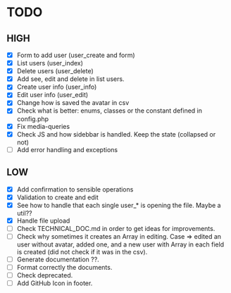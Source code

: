 # TODO

## HIGH

- [x] Form to add user (user_create and form)
- [x] List users (user_index)
- [x] Delete users (user_delete)
- [x] Add see, edit and delete in list users.
- [x] Create user info (user_info)
- [x] Edit user info (user_edit)
- [x] Change how is saved the avatar in csv 
- [x] Check what is better: enums, classes or the constant defined in config.php
- [x] Fix media-queries
- [x] Check JS and how sidebbar is handled. Keep the state (collapsed or not)
- [ ] Add error handling and exceptions

## LOW

- [x] Add confirmation to sensible operations 
- [x] Validation to create and edit
- [x] See how to handle that each single user_* is opening the file. Maybe a util??
- [x] Handle file upload
- [ ] Check TECHNICAL_DOC.md in order to get ideas for improvements.
- [ ] Check why sometimes it creates an Array in editing. Case => edited an user without avatar, added one, and a new user with Array in each field is created (did not check if it was in the csv).
- [ ] Generate documentation ??.
- [ ] Format correctly the documents.
- [ ] Check deprecated.
- [ ] Add GitHub Icon in footer.